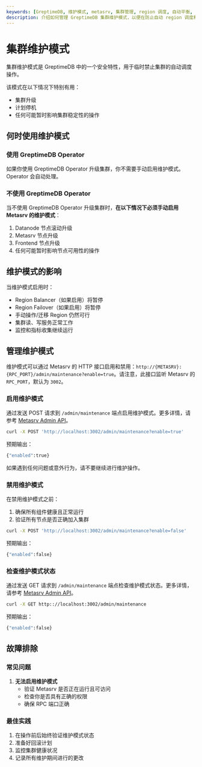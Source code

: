 ```yaml
---
keywords: [GreptimeDB, 维护模式, metasrv, 集群管理, region 调度, 自动平衡, 故障转移, 升级, 维护]
description: 介绍如何管理 GreptimeDB 集群维护模式，以便在防止自动 region 调度和故障转移的同时安全地执行升级和维护等操作。
---
```


# 集群维护模式

集群维护模式是 GreptimeDB 中的一个安全特性，用于临时禁止集群的自动调度操作。

该模式在以下情况下特别有用：
- 集群升级
- 计划停机
- 任何可能暂时影响集群稳定性的操作


## 何时使用维护模式

### 使用 GreptimeDB Operator
如果你使用 GreptimeDB Operator 升级集群，你不需要手动启用维护模式。Operator 会自动处理。

### 不使用 GreptimeDB Operator
当不使用 GreptimeDB Operator 升级集群时，**在以下情况下必须手动启用 Metasrv 的维护模式**：
1. Datanode 节点滚动升级
2. Metasrv 节点升级
3. Frontend 节点升级
4. 任何可能暂时影响节点可用性的操作


## 维护模式的影响

当维护模式启用时：
- Region Balancer（如果启用）将暂停
- Region Failover（如果启用）将暂停
- 手动操作/迁移 Region 仍然可行
- 集群读、写服务正常工作
- 监控和指标收集继续运行

## 管理维护模式
维护模式可以通过 Metasrv 的 HTTP 接口启用和禁用：`http://{METASRV}:{RPC_PORT}/admin/maintenance?enable=true`。请注意，此接口监听 Metasrv 的 `RPC_PORT`，默认为 `3002`。

### 启用维护模式

通过发送 POST 请求到 `/admin/maintenance` 端点启用维护模式。更多详情，请参考 [Metasrv Admin API](/contributor-guide/metasrv/admin-api.md#maintenance-http-endpoint)。

```bash
curl -X POST 'http://localhost:3002/admin/maintenance?enable=true'
```

预期输出：
```bash
{"enabled":true}
```

如果遇到任何问题或意外行为，请不要继续进行维护操作。

### 禁用维护模式

在禁用维护模式之前：
1. 确保所有组件健康且正常运行
2. 验证所有节点是否正确加入集群

```bash
curl -X POST 'http://localhost:3002/admin/maintenance?enable=false'
```

预期输出：
```bash
{"enabled":false}
```

### 检查维护模式状态

通过发送 GET 请求到 `/admin/maintenance` 端点检查维护模式状态。更多详情，请参考 [Metasrv Admin API](/contributor-guide/metasrv/admin-api.md#maintenance-http-endpoint)。

```bash
curl -X GET http:://localhost:3002/admin/maintenance
```

预期输出：
```bash
{"enabled":false}
```

## 故障排除

### 常见问题

1. **无法启用维护模式**
   - 验证 Metasrv 是否正在运行且可访问
   - 检查你是否具有正确的权限
   - 确保 RPC 端口正确

### 最佳实践

1. 在操作前后始终验证维护模式状态
2. 准备好回滚计划
3. 监控集群健康状况
4. 记录所有维护期间进行的更改
